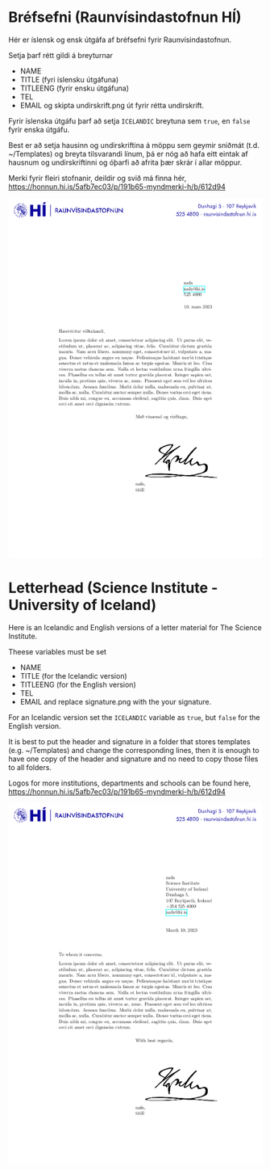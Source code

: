 # Bréfsefni (Raunvísindastofnun HÍ)

Hér er íslensk og ensk útgáfa af bréfsefni fyrir Raunvísindastofnun. 

Setja þarf rétt gildi á breyturnar
* NAME
* TITLE (fyri íslensku útgáfuna)
* TITLEENG (fyrir ensku útgáfuna)
* TEL
* EMAIL
og skipta undirskrift.png út fyrir rétta undirskrift.

Fyrir íslenska útgáfu þarf að setja `ICELANDIC` breytuna sem `true`, en `false` fyrir enska útgáfu.

Best er að setja hausinn og undirskriftina á möppu sem geymir sniðmát (t.d. ~/Templates) og breyta tilsvarandi línum, þá er nóg að hafa eitt eintak af hausnum og undirskriftinni og óþarfi að afrita þær skrár í allar möppur. 

Merki fyrir fleiri stofnanir, deildir og svið má finna hér, https://honnun.hi.is/5afb7ec03/p/191b65-myndmerki-h/b/612d94

![Skjáskot](letter_is.png)

# Letterhead (Science Institute - University of Iceland)

Here is an Icelandic and English versions of a letter material for The Science Institute.

Theese variables must be set
* NAME
* TITLE (for the Icelandic version)
* TITLEENG (for the English version)
* TEL
* EMAIL
and replace signature.png with the your signature.

For an Icelandic version set the `ICELANDIC` variable as `true`, but `false` for the English version.

It is best to put the header and signature in a folder that stores templates (e.g. ~/Templates) and change the corresponding lines, then it is enough to have one copy of the header and signature and no need to copy those files to all folders.

Logos for more institutions, departments and schools can be found here, https://honnun.hi.is/5afb7ec03/p/191b65-myndmerki-h/b/612d94

![Screenshot](letter_en.png)
